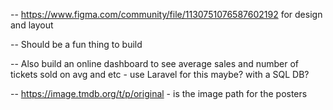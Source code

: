 <!-- DONE -->

<!-- -- https://developer.themoviedb.org/reference/movie-now-playing-list api to fetch basic movie data -->

<!-- TODO -->

-- https://www.figma.com/community/file/1130751076587602192 for design and layout

-- Should be a fun thing to build

-- Also build an online dashboard to see average sales and number of tickets sold on avg and etc - use Laravel for this maybe? with a SQL DB?

-- https://image.tmdb.org/t/p/original - is the image path for the posters
